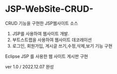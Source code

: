 # JSP-WebSite-CRUD-
CRUD 기능을 구현한 JSP웹사이트 소스

1. JSP를 사용하여 웹사이트 개발.
2. 부트스트랩을 사용하여 웹사이트 데코레이션
3. 로그인, 회원가입, 게시글 쓰기,수정,삭제,보기 기능 구현

Eclipse JSP 를 사용한 웹 사이트 게시판 구현

ver 1.0 / 2022.12.07 완성
